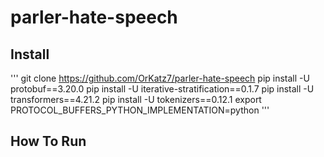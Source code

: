 # parler-hate-speech
## Install
'''
git clone https://github.com/OrKatz7/parler-hate-speech
pip install -U protobuf==3.20.0
pip install -U iterative-stratification==0.1.7
pip install -U transformers==4.21.2
pip install -U tokenizers==0.12.1
export PROTOCOL_BUFFERS_PYTHON_IMPLEMENTATION=python
'''
## How To Run
